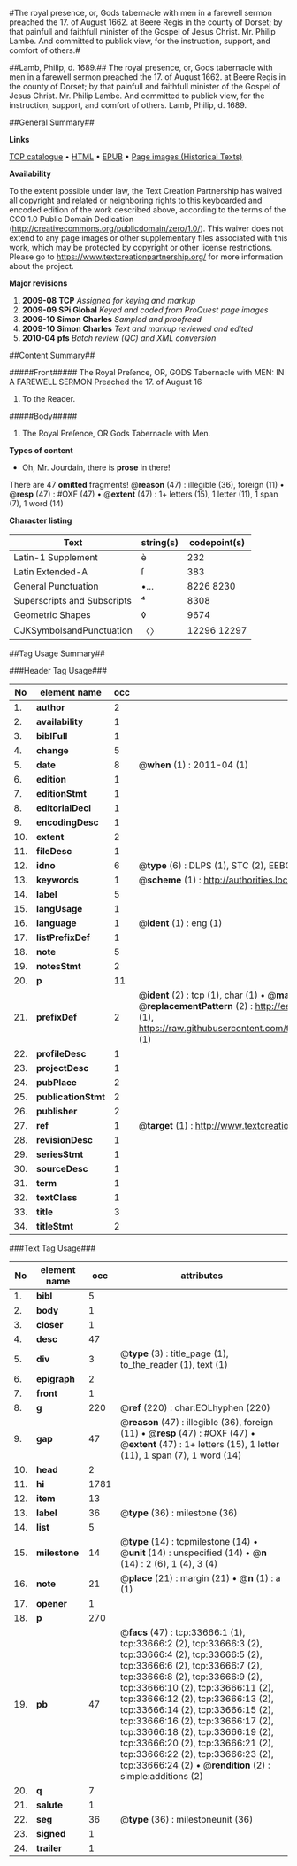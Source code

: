 #The royal presence, or, Gods tabernacle with men in a farewell sermon preached the 17. of August 1662. at Beere Regis in the county of Dorset; by that painfull and faithfull minister of the Gospel of Jesus Christ. Mr. Philip Lambe. And committed to publick view, for the instruction, support, and comfort of others.#

##Lamb, Philip, d. 1689.##
The royal presence, or, Gods tabernacle with men in a farewell sermon preached the 17. of August 1662. at Beere Regis in the county of Dorset; by that painfull and faithfull minister of the Gospel of Jesus Christ. Mr. Philip Lambe. And committed to publick view, for the instruction, support, and comfort of others.
Lamb, Philip, d. 1689.

##General Summary##

**Links**

[TCP catalogue](http://www.ota.ox.ac.uk/tcp/)  • 
[HTML](http://tei.it.ox.ac.uk/tcp/Texts-HTML/free/A48/A48450.html)  • 
[EPUB](http://tei.it.ox.ac.uk/tcp/Texts-EPUB/free/A48/A48450.epub) • 
[Page images (Historical Texts)](https://historicaltexts.jisc.ac.uk/eebo-99829230e)

**Availability**

To the extent possible under law, the Text Creation Partnership has waived all copyright and related or neighboring rights to this keyboarded and encoded edition of the work described above, according to the terms of the CC0 1.0 Public Domain Dedication (http://creativecommons.org/publicdomain/zero/1.0/). This waiver does not extend to any page images or other supplementary files associated with this work, which may be protected by copyright or other license restrictions. Please go to https://www.textcreationpartnership.org/ for more information about the project.

**Major revisions**

1. __2009-08__ __TCP__ *Assigned for keying and markup*
1. __2009-09__ __SPi Global__ *Keyed and coded from ProQuest page images*
1. __2009-10__ __Simon Charles__ *Sampled and proofread*
1. __2009-10__ __Simon Charles__ *Text and markup reviewed and edited*
1. __2010-04__ __pfs__ *Batch review (QC) and XML conversion*

##Content Summary##

#####Front#####
The Royal Preſence, OR, GODS Tabernacle with MEN: IN A FAREWELL
SERMON Preached the 17. of August 16
1. To the Reader.

#####Body#####

1. The Royal Preſence, OR Gods Tabernacle with Men.

**Types of content**

  * Oh, Mr. Jourdain, there is **prose** in there!

There are 47 **omitted** fragments! 
 @__reason__ (47) : illegible (36), foreign (11)  •  @__resp__ (47) : #OXF (47)  •  @__extent__ (47) : 1+ letters (15), 1 letter (11), 1 span (7), 1 word (14)

**Character listing**


|Text|string(s)|codepoint(s)|
|---|---|---|
|Latin-1 Supplement|è|232|
|Latin Extended-A|ſ|383|
|General Punctuation|•…|8226 8230|
|Superscripts             and Subscripts|⁴|8308|
|Geometric Shapes|◊|9674|
|CJKSymbolsandPunctuation|〈〉|12296 12297|

##Tag Usage Summary##

###Header Tag Usage###

|No|element name|occ|attributes|
|---|---|---|---|
|1.|__author__|2||
|2.|__availability__|1||
|3.|__biblFull__|1||
|4.|__change__|5||
|5.|__date__|8| @__when__ (1) : 2011-04 (1)|
|6.|__edition__|1||
|7.|__editionStmt__|1||
|8.|__editorialDecl__|1||
|9.|__encodingDesc__|1||
|10.|__extent__|2||
|11.|__fileDesc__|1||
|12.|__idno__|6| @__type__ (6) : DLPS (1), STC (2), EEBO-CITATION (1), PROQUEST (1), VID (1)|
|13.|__keywords__|1| @__scheme__ (1) : http://authorities.loc.gov/ (1)|
|14.|__label__|5||
|15.|__langUsage__|1||
|16.|__language__|1| @__ident__ (1) : eng (1)|
|17.|__listPrefixDef__|1||
|18.|__note__|5||
|19.|__notesStmt__|2||
|20.|__p__|11||
|21.|__prefixDef__|2| @__ident__ (2) : tcp (1), char (1)  •  @__matchPattern__ (2) : ([0-9\-]+):([0-9IVX]+) (1), (.+) (1)  •  @__replacementPattern__ (2) : http://eebo.chadwyck.com/downloadtiff?vid=$1&page=$2 (1), https://raw.githubusercontent.com/textcreationpartnership/Texts/master/tcpchars.xml#$1 (1)|
|22.|__profileDesc__|1||
|23.|__projectDesc__|1||
|24.|__pubPlace__|2||
|25.|__publicationStmt__|2||
|26.|__publisher__|2||
|27.|__ref__|1| @__target__ (1) : http://www.textcreationpartnership.org/docs/. (1)|
|28.|__revisionDesc__|1||
|29.|__seriesStmt__|1||
|30.|__sourceDesc__|1||
|31.|__term__|1||
|32.|__textClass__|1||
|33.|__title__|3||
|34.|__titleStmt__|2||


###Text Tag Usage###

|No|element name|occ|attributes|
|---|---|---|---|
|1.|__bibl__|5||
|2.|__body__|1||
|3.|__closer__|1||
|4.|__desc__|47||
|5.|__div__|3| @__type__ (3) : title_page (1), to_the_reader (1), text (1)|
|6.|__epigraph__|2||
|7.|__front__|1||
|8.|__g__|220| @__ref__ (220) : char:EOLhyphen (220)|
|9.|__gap__|47| @__reason__ (47) : illegible (36), foreign (11)  •  @__resp__ (47) : #OXF (47)  •  @__extent__ (47) : 1+ letters (15), 1 letter (11), 1 span (7), 1 word (14)|
|10.|__head__|2||
|11.|__hi__|1781||
|12.|__item__|13||
|13.|__label__|36| @__type__ (36) : milestone (36)|
|14.|__list__|5||
|15.|__milestone__|14| @__type__ (14) : tcpmilestone (14)  •  @__unit__ (14) : unspecified (14)  •  @__n__ (14) : 2 (6), 1 (4), 3 (4)|
|16.|__note__|21| @__place__ (21) : margin (21)  •  @__n__ (1) : a (1)|
|17.|__opener__|1||
|18.|__p__|270||
|19.|__pb__|47| @__facs__ (47) : tcp:33666:1 (1), tcp:33666:2 (2), tcp:33666:3 (2), tcp:33666:4 (2), tcp:33666:5 (2), tcp:33666:6 (2), tcp:33666:7 (2), tcp:33666:8 (2), tcp:33666:9 (2), tcp:33666:10 (2), tcp:33666:11 (2), tcp:33666:12 (2), tcp:33666:13 (2), tcp:33666:14 (2), tcp:33666:15 (2), tcp:33666:16 (2), tcp:33666:17 (2), tcp:33666:18 (2), tcp:33666:19 (2), tcp:33666:20 (2), tcp:33666:21 (2), tcp:33666:22 (2), tcp:33666:23 (2), tcp:33666:24 (2)  •  @__rendition__ (2) : simple:additions (2)|
|20.|__q__|7||
|21.|__salute__|1||
|22.|__seg__|36| @__type__ (36) : milestoneunit (36)|
|23.|__signed__|1||
|24.|__trailer__|1||
